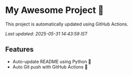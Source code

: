 # My Awesome Project 🚀

This project is automatically updated using GitHub Actions.

_Last updated: 2025-05-31 14:43:59 IST_

## Features
- Auto-update README using Python 🐍
- Auto Git push with GitHub Actions 🤖
